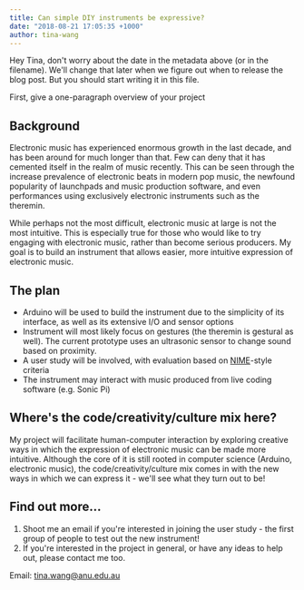 ```yaml
---
title: Can simple DIY instruments be expressive?
date: "2018-08-21 17:05:35 +1000"
author: tina-wang
---
```


Hey Tina, don't worry about the date in the metadata above (or in the filename).
We'll change that later when we figure out when to release the blog post. But
you should start writing it in this file.

First, give a one-paragraph overview of your project

## Background

Electronic music has experienced enormous growth in the last decade, and has been around for much longer than that. Few can deny that it has cemented itself in the realm of music recently. This can be seen through the increase prevalence of electronic beats in modern pop music, the newfound popularity of launchpads and music production software, and even performances using exclusively electronic instruments such as the theremin.

While perhaps not the most difficult, electronic music at large is not the most intuitive. This is especially true for those who would like to try engaging with electronic music, rather than become serious producers. My goal is to build an instrument that allows easier, more intuitive expression of electronic music.

## The plan

* Arduino will be used to build the instrument due to the simplicity of its interface, as well as its extensive I/O and sensor options 
* Instrument will most likely focus on gestures (the theremin is gestural as well). The current prototype uses an ultrasonic sensor to change sound based on proximity.
* A user study will be involved, with evaluation based on [NIME](http://www.nime.org/archives/)-style criteria
* The instrument may interact with music produced from live coding software (e.g. Sonic Pi)

## Where's the code/creativity/culture mix here?

My project will facilitate human-computer interaction by exploring creative ways in which the expression of electronic music can be made more intuitive. Although the core of it is still rooted in computer science (Arduino, electronic music), the code/creativity/culture mix comes in with the new ways in which we can express it - we'll see what they turn out to be!

## Find out more...

1. Shoot me an email if you're interested in joining the user study - the first group of people to test out the new instrument!
2. If you're interested in the project in general, or have any ideas to help out, please contact me too.

Email: tina.wang@anu.edu.au

